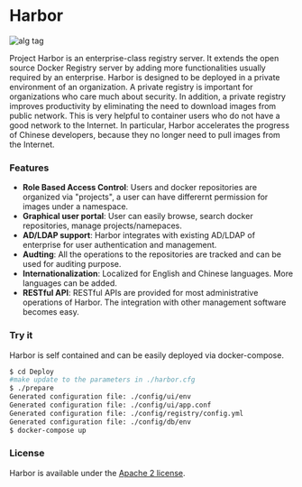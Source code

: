 # Harbor

![alg tag](https://cloud.githubusercontent.com/assets/2390463/13484557/088a1000-e13a-11e5-87d4-a64366365bef.png)

Project Harbor is an enterprise-class registry server. It extends the open source Docker Registry server by adding more functionalities usually required by an enterprise. Harbor is designed to be deployed in a private environment of an organization. A private registry is important for organizations who care much about security. In addition, a private registry improves productivity by eliminating the need to download images from public network. This is very helpful to container users who do not have a good network to the Internet. In particular, Harbor accelerates the progress of Chinese developers, because they no longer need to pull images from the Internet.

### Features
* **Role Based Access Control**: Users and docker repositories are organized via "projects", a user can have differernt permission for images under a namespace.
* **Graphical user portal**: User can easily browse, search docker repositories, manage projects/namepaces.
* **AD/LDAP support**: Harbor integrates with existing AD/LDAP of enterprise for user authentication and management.
* **Audting**: All the operations to the repositories are tracked and can be used for auditing purpose.
* **Internationalization**: Localized for English and Chinese languages. More languages can be added.
* **RESTful API**: RESTful APIs are provided for most administrative operations of Harbor. The integration with other management software becomes easy.

### Try it
Harbor is self contained and can be easily deployed via docker-compose.
```sh
$ cd Deploy
#make update to the parameters in ./harbor.cfg
$ ./prepare
Generated configuration file: ./config/ui/env
Generated configuration file: ./config/ui/app.conf
Generated configuration file: ./config/registry/config.yml
Generated configuration file: ./config/db/env
$ docker-compose up
```

### License
Harbor is available under the [Apache 2 license](LICENSE).

